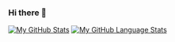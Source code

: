 ### Hi there 👋
[![My GitHub Stats](https://github-readme-stats.vercel.app/api/?username=SparshAgrawal1&count_private=true&theme=tokyonight&showicons=true)]()
[![My GitHub Language Stats](https://github-readme-stats.vercel.app/api/top-langs/?username=SparshAgrawal1&langs_count=5&theme=tokyonight)]()

<!--
**SparshAgrawal1/SparshAgrawal1** is a ✨ _special_ ✨ repository because its `README.md` (this file) appears on your GitHub profile.

Here are some ideas to get you started:

- 🔭 I’m currently working on ...
- 🌱 I’m currently learning ...
- 👯 I’m looking to collaborate on ...
- 🤔 I’m looking for help with ...
- 💬 Ask me about ...
- 📫 How to reach me: ...
- 😄 Pronouns: ...
- ⚡ Fun fact: ...
-->
